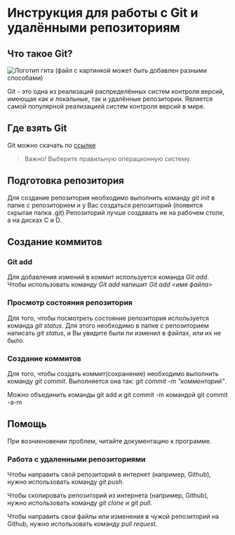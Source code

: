 # Инструкция для работы с Git и удалёнными репозиториям
## Что такое Git?

![Логотип гита](git.jpg)
(файл с картинкой может быть добавлен разными способами)

Git - это одна из реализаций распределённых систем контроля версий, имеющая как и локальные, так и удалённые репозитории. Является самой популярной реализацией систем контроля версий в мире.
## Где взять Git

Git можно скачать по [ссылке](https://git-scm.com/downloads)

> Важно! Выберите правильную операционную систему.

## Подготовка репозитория
Для создание репозитория необходимо выполнить команду *git init* в папке с репозиторием и у Вас создаться репозиторий (появится скрытая папка .git)
Репозиторий лучше создавать не на рабочем столе, а на дисках C и D.

## Создание коммитов
### Git add
Для добавления измений в коммит используется команда *Git add*. Чтобы использовать команду *Git add* напишит *Git add <имя файла>*
### Просмотр состояния репозитория
Для того, чтобы посмотреть состояние репозитория используется команда *git status*. Для этого необходимо в папке с репозиторием написать *git status*, и Вы увидите были ли изменил в файлах, или их не было.
### Создание коммитов
Для того, чтобы создать коммит(сохранение) необходимо выполнить команду *git commit*. Выполняется она так: *git commit -m "комментарий"*.

Можно объединить команды git add и git commit -m командой git commit -a-m
## Помощь
При возникновении проблем, читайте документацию к программе.

### Работа с удаленными репозиториями

Чтобы направить свой репозиторий в интернет (например, Github), нужно использовать команду _git push_.

Чтобы скопировать репозиторий из интернета (например, Github), нужно использовать команду _git clone_ и _git pull_.

Чтобы направить свои файлы или изменения в чужой репозиторий на Github, нужно использовать команду _pull request_.
